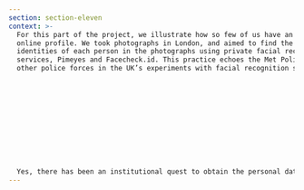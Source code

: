 ```yaml
---
section: section-eleven
context: >-
  For this part of the project, we illustrate how so few of us have an anonymous
  online profile. We took photographs in London, and aimed to find the
  identities of each person in the photographs using private facial recognition
  services, Pimeyes and Facecheck.id. This practice echoes the Met Police and
  other police forces in the UK’s experiments with facial recognition software. 












  Yes, there has been an institutional quest to obtain the personal data of the UK population, but is that a signal of an Orwellian state? Evidence from how private companies obtain and commodify our data suggests that something else might be going on. Our physical and digital likenesses are captured at a level like never before, and our online presence makes us complicit in that. Shoshana Zuboff’s seminal book, The Age of Surveillance Capitalism, introduced us to the idea that the behavioural data that stems from our actions are the ‘proprietary behavioural surplus’ of tech companies. The consequences of that practice is beginning to seep into public and regulator consciousness, but in the meantime data about us online makes almost all of us discoverable. The UK government could, and perhaps should, take privacy much more seriously, but they have been ruling over a nation who have ultimately opted out of privacy in their use of private tech companies’ platforms and services.
---
```

